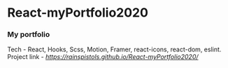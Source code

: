 # React-myPortfolio2020

<h3>My portfolio</h3>

Tech - React, Hooks, Scss, Motion, Framer, react-icons, react-dom, eslint. 
Project link - <i>https://rainspistols.github.io/React-myPortfolio2020/</i>
